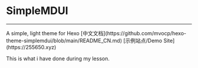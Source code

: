 # SimpleMDUI
<hr>
A simple, light theme for Hexo
[中文文档](https://github.com/mvocp/hexo-theme-simplemdui/blob/main/README_CN.md)
[示例站点/Demo Site](https://255650.xyz)

This is what i have done during my lesson.